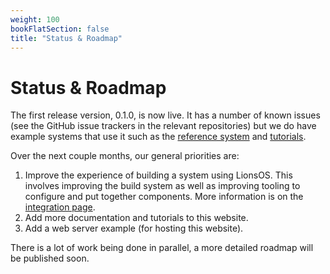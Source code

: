 ```yaml
---
weight: 100
bookFlatSection: false
title: "Status & Roadmap"
---
```


# Status & Roadmap

The first release version, 0.1.0, is now live.  It has a number of known
issues (see the GitHub issue trackers in the relevant repositories)
but we do have example systems that use it such as the [reference
system](/docs/kitty) and [tutorials](/docs/tutorials).

Over the next couple months, our general priorities are:
 1. Improve the experience of building a system using LionsOS. This
    involves improving the build system as well as improving tooling
    to configure and put together components. More information is on
    the [integration page](/docs/use/integration).
 2. Add more documentation and tutorials to this website.
 3. Add a web server example (for hosting this website).

There is a lot of work being done in parallel, a more detailed roadmap
will be published soon.
